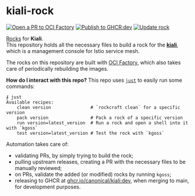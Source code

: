 # kiali-rock


[![Open a PR to OCI Factory](https://github.com/canonical/kiali-rock/actions/workflows/rock-release-oci-factory.yaml/badge.svg)](https://github.com/canonical/kiali-rock/actions/workflows/rock-release-oci-factory.yaml)
[![Publish to GHCR:dev](https://github.com/canonical/kiali-rock/actions/workflows/rock-release-dev.yaml/badge.svg)](https://github.com/canonical/kiali-rock/actions/workflows/rock-release-dev.yaml)
[![Update rock](https://github.com/canonical/kiali-rock/actions/workflows/rock-update.yaml/badge.svg)](https://github.com/canonical/kiali-rock/actions/workflows/rock-update.yaml)

[Rocks](https://canonical-rockcraft.readthedocs-hosted.com/en/latest/) for **Kiali**.  
This repository holds all the necessary files to build a rock for the [**kiali**](https://github.com/kiali/kiali), which is a management console for Istio service mesh.

The rocks on this repository are built with [OCI Factory](https://github.com/canonical/oci-factory/), which also takes care of periodically rebuilding the images.

**How do I interact with this repo?** This repo uses [`just`](https://github.com/casey/just) to easily run some commands:
```
∮ just
Available recipes:
    clean version               # `rockcraft clean` for a specific version
    pack version                # Pack a rock of a specific version
    run version=latest_version  # Run a rock and open a shell into it with `kgoss`
    test version=latest_version # Test the rock with `kgoss`
```

Automation takes care of:
* validating PRs, by simply trying to build the rock;
* pulling upstream releases, creating a PR with the necessary files to be manually reviewed;
* on PRs, validate the added (or modified) rocks by running `kgoss`;
* releasing to GHCR at [ghcr.io/canonical/kiali:dev](https://ghcr.io/canonical/kiali:dev), when merging to main, for development purposes.